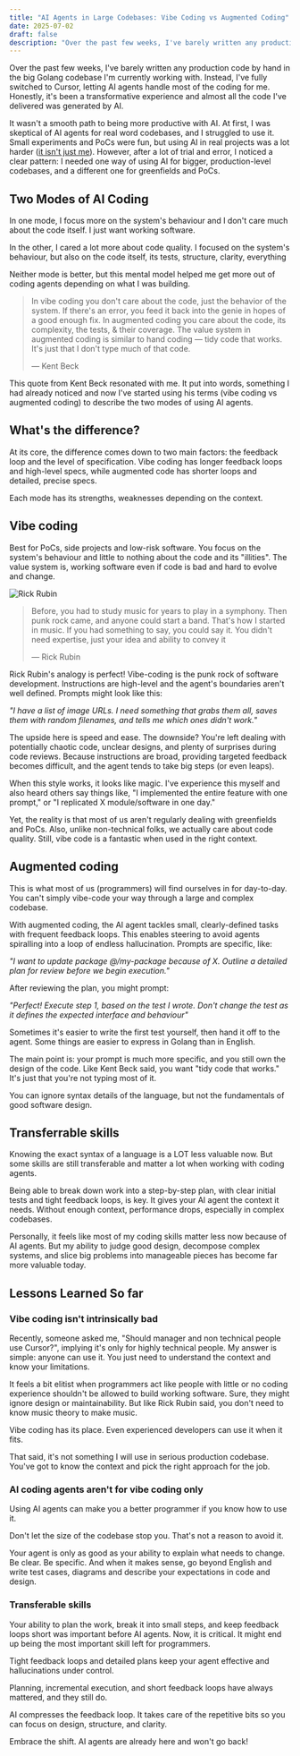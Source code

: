 ```yaml
---
title: "AI Agents in Large Codebases: Vibe Coding vs Augmented Coding"
date: 2025-07-02
draft: false
description: "Over the past few weeks, I've barely written any production code by hand in the big Golang codebase I'm currently working with. Instead, I've fully switched to Cursor, letting AI agents handle most of the coding for me."
---
```


Over the past few weeks, I've barely written any production code by hand in the big Golang codebase I'm currently working with. Instead, I've fully switched to Cursor, letting AI agents handle most of the coding for me. Honestly, it's been a transformative experience and almost all the code I've delivered was generated by AI.

It wasn't a smooth path to being more productive with AI. At first, I was skeptical of AI agents for real word codebases, and I struggled to use it. Small experiments and PoCs were fun, but using AI in real projects was a lot harder ([it isn't just me](https://www.linkedin.com/posts/gergelyorosz_something-i-hear-very-little-talk-about-activity-7333488796627349505-QZnw)). However, after a lot of trial and error, I noticed a clear pattern: I needed one way of using AI for bigger, production-level codebases, and a different one for greenfields and PoCs.

## Two Modes of AI Coding

In one mode, I focus more on the system's behaviour and I don't care much about the code itself. I just want working software.

In the other, I cared a lot more about code quality. I focused on the system's behaviour, but also on the code itself, its tests, structure, clarity, everything

Neither mode is better, but this mental model helped me get more out of coding agents depending on what I was building.

> In vibe coding you don't care about the code, just the behavior of the system. If there's an error, you feed it back into the genie in hopes of a good enough fix. In augmented coding you care about the code, its complexity, the tests, & their coverage. The value system in augmented coding is similar to hand coding — tidy code that works. It's just that I don't type much of that code.
>
> — Kent Beck

This quote from Kent Beck resonated with me. It put into words, something I had already noticed and now I've started using his terms (vibe coding vs augmented coding) to describe the two modes of using AI agents.

## What's the difference?

At its core, the difference comes down to two main factors: the feedback loop and the level of specification. Vibe coding has longer feedback loops and high-level specs, while augmented code has shorter loops and detailed, precise specs.

Each mode has its strengths, weaknesses depending on the context.

## Vibe coding

Best for PoCs, side projects and low-risk software. You focus on the system's behaviour and little to nothing about the code and its "illities". The value system is, working software even if code is bad and hard to evolve and change.

![Rick Rubin](/images/rick-rubin.jpeg)

> Before, you had to study music for years to play in a symphony. Then punk rock came, and anyone could start a band. That's how I started in music. If you had something to say, you could say it. You didn't need expertise, just your idea and ability to convey it
>
> — Rick Rubin

Rick Rubin's analogy is perfect! Vibe-coding is the punk rock of software development. Instructions are high-level and the agent's boundaries aren't well defined. Prompts might look like this:

*"I have a list of image URLs. I need something that grabs them all, saves them with random filenames, and tells me which ones didn't work."*

The upside here is speed and ease. The downside? You're left dealing with potentially chaotic code, unclear designs, and plenty of surprises during code reviews. Because instructions are broad, providing targeted feedback becomes difficult, and the agent tends to take big steps (or even leaps).

When this style works, it looks like magic. I've experience this myself and also heard others say things like, "I implemented the entire feature with one prompt," or "I replicated X module/software in one day."

Yet, the reality is that most of us aren't regularly dealing with greenfields and PoCs. Also, unlike non-technical folks, we actually care about code quality. Still, vibe code is a fantastic when used in the right context.

## Augmented coding

This is what most of us (programmers) will find ourselves in for day-to-day. You can't simply vibe-code your way through a large and complex codebase.

With augmented coding, the AI agent tackles small, clearly-defined tasks with frequent feedback loops. This enables steering to avoid agents spiralling into a loop of endless hallucination. Prompts are specific, like:

*"I want to update package @/my-package because of X. Outline a detailed plan for review before we begin execution."*

After reviewing the plan, you might prompt:

*"Perfect! Execute step 1, based on the test I wrote. Don't change the test as it defines the expected interface and behaviour"*

Sometimes it's easier to write the first test yourself, then hand it off to the agent. Some things are easier to express in Golang than in English.

The main point is: your prompt is much more specific, and you still own the design of the code. Like Kent Beck said, you want "tidy code that works." It's just that you're not typing most of it.

You can ignore syntax details of the language, but not the fundamentals of good software design.

## Transferrable skills

Knowing the exact syntax of a language is a LOT less valuable now. But some skills are still transferable and matter a lot when working with coding agents.

Being able to break down work into a step-by-step plan, with clear initial tests and tight feedback loops, is key. It gives your AI agent the context it needs. Without enough context, performance drops, especially in complex codebases.

Personally, it feels like most of my coding skills matter less now because of AI agents. But my ability to judge good design, decompose complex systems, and slice big problems into manageable pieces has become far more valuable today.

## Lessons Learned So far

### Vibe coding isn't intrinsically bad

Recently, someone asked me, "Should manager and non technical people use Cursor?", implying it's only for highly technical people. My answer is simple: anyone can use it. You just need to understand the context and know your limitations.

It feels a bit elitist when programmers act like people with little or no coding experience shouldn't be allowed to build working software. Sure, they might ignore design or maintainability. But like Rick Rubin said, you don't need to know music theory to make music.

Vibe coding has its place. Even experienced developers can use it when it fits.

That said, it's not something I will use in serious production codebase. You've got to know the context and pick the right approach for the job.

### AI coding agents aren't for vibe coding only

Using AI agents can make you a better programmer if you know how to use it.

Don't let the size of the codebase stop you. That's not a reason to avoid it.

Your agent is only as good as your ability to explain what needs to change. Be clear. Be specific. And when it makes sense, go beyond English and write test cases, diagrams and describe your expectations in code and design.

### Transferable skills

Your ability to plan the work, break it into small steps, and keep feedback loops short was important before AI agents. Now, it is critical. It might end up being the most important skill left for programmers.

Tight feedback loops and detailed plans keep your agent effective and hallucinations under control.

Planning, incremental execution, and short feedback loops have always mattered, and they still do.

AI compresses the feedback loop. It takes care of the repetitive bits so you can focus on design, structure, and clarity.

Embrace the shift. AI agents are already here and won't go back!